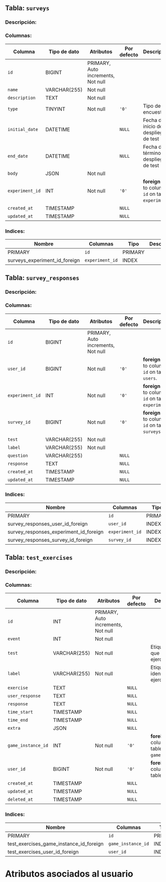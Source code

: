 ## Tabla: `surveys`

### Descripción: 



### Columnas: 

| Columna | Tipo de dato | Atributos | Por defecto | Descripción |
| --- | --- | --- | --- | ---  |
| `id` | BIGINT | PRIMARY, Auto increments, Not null |   |   |
| `name` | VARCHAR(255) | Not null |   |   |
| `description` | TEXT | Not null |   |   |
| `type` | TINYINT | Not null | `'0'` | Tipo de encuesta |
| `initial_date` | DATETIME |  | `NULL` | Fecha de inicio de despliegue de test |
| `end_date` | DATETIME |  | `NULL` | Fecha de término de despliegue de test |
| `body` | JSON | Not null |   |   |
| `experiment_id` | INT | Not null | `'0'` |  **foreign key** to column `id` on table `experiments`. |
| `created_at` | TIMESTAMP |  | `NULL` |   |
| `updated_at` | TIMESTAMP |  | `NULL` |   |


### Indices: 
| Nombre | Columnas | Tipo | Descripción |
| --- | --- | --- | --- |
| PRIMARY | `id` | PRIMARY |   |
| surveys_experiment_id_foreign | `experiment_id` | INDEX |   |


## Tabla: `survey_responses`

### Descripción: 



### Columnas: 
| Columna | Tipo de dato | Atributos | Por defecto | Descripción |
| --- | --- | --- | --- | ---  |
| `id` | BIGINT | PRIMARY, Auto increments, Not null |   |   |
| `user_id` | BIGINT | Not null | `'0'` |  **foreign key** to column `id` on table `users`. |
| `experiment_id` | INT | Not null | `'0'` |  **foreign key** to column `id` on table `experiments`. |
| `survey_id` | BIGINT | Not null | `'0'` |  **foreign key** to column `id` on table `surveys`. |
| `test` | VARCHAR(255) | Not null |   |   |
| `label` | VARCHAR(255) | Not null |   |   |
| `question` | VARCHAR(255) |  | `NULL` |   |
| `response` | TEXT |  | `NULL` |   |
| `created_at` | TIMESTAMP |  | `NULL` |   |
| `updated_at` | TIMESTAMP |  | `NULL` |   |


### Indices: 

| Nombre | Columnas | Tipo | Descripción |
| --- | --- | --- | --- |
| PRIMARY | `id` | PRIMARY |   |
| survey_responses_user_id_foreign | `user_id` | INDEX |   |
| survey_responses_experiment_id_foreign | `experiment_id` | INDEX |   |
| survey_responses_survey_id_foreign | `survey_id` | INDEX |   |


## Tabla: `test_exercises`

### Descripción: 



### Columnas: 

| Columna | Tipo de dato | Atributos | Por defecto | Descripción |
| --- | --- | --- | --- | ---  |
| `id` | INT | PRIMARY, Auto increments, Not null |   |   |
| `event` | INT | Not null |   |   |
| `test` | VARCHAR(255) | Not null |   | Etiqueta de test que agrupa ejercicios |
| `label` | VARCHAR(255) | Not null |   | Etiqueta identificador de ejercicio |
| `exercise` | TEXT |  | `NULL` |   |
| `user_response` | TEXT |  | `NULL` |   |
| `response` | TEXT |  | `NULL` |   |
| `time_start` | TIMESTAMP |  | `NULL` |   |
| `time_end` | TIMESTAMP |  | `NULL` |   |
| `extra` | JSON |  | `NULL` |   |
| `game_instance_id` | INT | Not null | `'0'` |  **foreign key** to column `id` on table `game_instances`. |
| `user_id` | BIGINT | Not null | `'0'` |  **foreign key** to column `id` on table `users`. |
| `created_at` | TIMESTAMP |  | `NULL` |   |
| `updated_at` | TIMESTAMP |  | `NULL` |   |
| `deleted_at` | TIMESTAMP |  | `NULL` |   |


### Indices: 

| Nombre | Columnas | Tipo | Descripción |
| --- | --- | --- | --- |
| PRIMARY | `id` | PRIMARY |   |
| test_exercises_game_instance_id_foreign | `game_instance_id` | INDEX |   |
| test_exercises_user_id_foreign | `user_id` | INDEX |   |

# Atributos asociados al usuario
